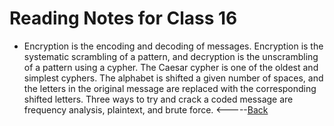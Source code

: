 # Reading Notes for Class 16
* Encryption is the encoding and decoding of messages. Encryption is the systematic scrambling of a pattern, and decryption is the unscrambling of a pattern using a cypher. The Caesar cypher is one of the oldest and simplest cyphers. The alphabet is shifted a given number of spaces, and the letters in the original message are replaced with the corresponding shifted letters. Three ways to try and crack a coded message are frequency analysis, plaintext, and brute force. 
<-----[Back](../README.md)